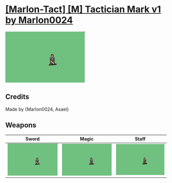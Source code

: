 # [\[Marlon-Tact\] \[M\] Tactician Mark v1 by Marlon0024](./)

<img src="./1.%20Sword/Sword_000.png" alt="[Marlon-Tact] [M] Tactician Mark v1 by Marlon0024 standing" />

## Credits

Made by {Marlon0024, Asael}

## Weapons


|Sword |Magic |Staff |
|  :---: | :---: | :---: |
| <img alt="Sword animation" src="./1.%20Sword/Sword.gif" /> | <img alt="Magic animation" src="./6.%20Magic/Magic.gif" /> | <img alt="Staff animation" src="./7.%20Staff/Staff.gif" /> |

